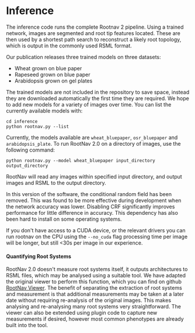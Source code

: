 # Inference
The inference code runs the complete Rootnav 2 pipeline. Using a trained network, images are segmented and root tip features located. These are then used by a shortest path search to reconstruct a likely root topology, which is output in the commonly used RSML format.

Our publication releases three trained models on three datasets:
* Wheat grown on blue paper
* Rapeseed grown on blue paper
* Arabidopsis grown on gel plates

The trained models are not included in the repository to save space, instead they are downloaded automatically the first time they are required. We hope to add new models for a variety of images over time. You can list the currently available models with:
```
cd inference
python rootnav.py --list
```
Currently, the models available are `wheat_bluepaper`, `osr_bluepaper` and `arabidopsis_plate`. To run RootNav 2.0 on a directory of images, use the following command:
```
python rootnav.py --model wheat_bluepaper input_directory output_directory
```
RootNav will read any images within specified input directory, and output images and RSML to the output directory.

In this version of the software, the conditional random field has been removed. This was found to be more effective during development when the network accuracy was lower. Disabling CRF significantly improves performance for little difference in accuracy. This dependency has also been hard to install on some operating systems.

If you don't have access to a CUDA device, or the relevant drivers you can run rootnav on the CPU using the `--no_cuda` flag processing time per image will be longer, but still <30s per image in our experience.

#### Quantifying Root Systems
RootNav 2.0 doesn't measure root systems itself, it outputs architectures to RSML files, which may be analysed using a suitable tool. We have adapted the original viewer to perform this function, which you can find on github [RootNav Viewer](https://github.com/robail-yasrab/RootNav-Viewer-2.0). The benefit of separating the extraction of root systems and measurement is that additional measurements may be taken at a later date without requiring re-analysis of the original images. This makes analysing and re-analysing many root systems very straightforward. The viewer can also be extended using plugin code to capture new measurements if desired, however most common phenotypes are already built into the tool.
